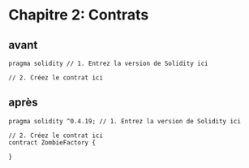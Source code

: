 # Chapitre 2: Contrats

## avant

```
pragma solidity // 1. Entrez la version de Solidity ici

// 2. Créez le contrat ici
```

## après

```
pragma solidity ^0.4.19; // 1. Entrez la version de Solidity ici

// 2. Créez le contrat ici
contract ZombieFactory {

}
```
